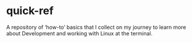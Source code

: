 # quick-ref
A repository of ‘how-to’ basics that I collect on my journey to learn more about Development and working with Linux at the terminal.